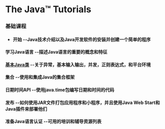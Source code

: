 # The Java™ Tutorials

###  基础课程

- #### 开始 --Java技术介绍以及Java开发软件的安装并创建一个简单的程序
#### 学习Java语言 --描述Java语言的重要的概念和特征
#### [基本Java类](Essential.md) --关于异常，基本输入输出，并发，正则表达式，和平台环境
#### 集合 --使用和集成Java的集合框架
#### 日期时间API --使用java.time包编写日期和时间的代码
#### 发布 --如何使用JAR文件打包应用程序和小程序，并且使用Java Web Start和Java插件来部署他们
#### 准备Java语言认证 --可用的培训和辅导资源列表


